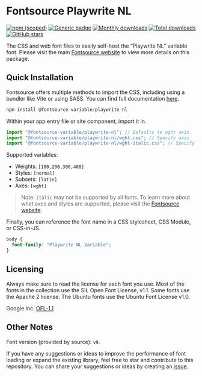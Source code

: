 # Fontsource Playwrite NL

[![npm (scoped)](https://img.shields.io/npm/v/@fontsource-variable/playwrite-nl?color=brightgreen)](https://www.npmjs.com/package/@fontsource-variable/playwrite-nl) [![Generic badge](https://img.shields.io/badge/fontsource-passing-brightgreen)](https://github.com/fontsource/fontsource) [![Monthly downloads](https://badgen.net/npm/dm/@fontsource-variable/playwrite-nl)](https://github.com/fontsource/fontsource) [![Total downloads](https://badgen.net/npm/dt/@fontsource-variable/playwrite-nl)](https://github.com/fontsource/fontsource) [![GitHub stars](https://img.shields.io/github/stars/fontsource/fontsource.svg?style=social&label=Star)](https://github.com/fontsource/fontsource/stargazers)

The CSS and web font files to easily self-host the “Playwrite NL” variable font. Please visit the main [Fontsource website](https://fontsource.org/fonts/playwrite-nl) to view more details on this package.

## Quick Installation

Fontsource offers multiple methods to import the CSS, including using a bundler like Vite or using SASS. You can find full documentation [here](https://fontsource.org/docs/getting-started/introduction).

```javascript
npm install @fontsource-variable/playwrite-nl
```

Within your app entry file or site component, import it in.

```javascript
import "@fontsource-variable/playwrite-nl"; // Defaults to wght axis
import "@fontsource-variable/playwrite-nl/wght.css"; // Specify axis
import "@fontsource-variable/playwrite-nl/wght-italic.css"; // Specify axis and style
```

Supported variables:
- Weights: `[100,200,300,400]`
- Styles: `[normal]`
- Subsets: `[latin]`
- Axes: `[wght]`

> Note: `italic` may not be supported by all fonts. To learn more about what axes and styles are supported, please visit the [Fontsource website](https://fontsource.org/fonts/playwrite-nl).

Finally, you can reference the font name in a CSS stylesheet, CSS Module, or CSS-in-JS.

```css
body {
  font-family: "Playwrite NL Variable";
}
```

## Licensing
Always make sure to read the license for each font you use. Most of the fonts in the collection use the SIL Open Font License, v1.1. Some fonts use the Apache 2 license. The Ubuntu fonts use the Ubuntu Font License v1.0.

Google Inc.
[OFL-1.1](http://scripts.sil.org/OFL)

## Other Notes
Font version (provided by source): `v9`.

If you have any suggestions or ideas to improve the performance of font loading or expand the existing library, feel free to star and contribute to this repository. You can share your suggestions or ideas by creating an [issue](https://github.com/fontsource/fontsource/issues).